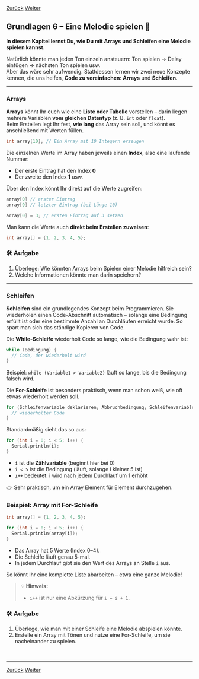 <link rel="stylesheet" href="assets/css/custom.css?v=2">

<div class="nav-container">
  <a href="Grundlagen5" class="button">Zurück</a>
  <a href="Sensoren1" class="button">Weiter</a>
</div>

## Grundlagen 6 – Eine Melodie spielen 🎵

**In diesem Kapitel lernst Du, wie Du mit Arrays und Schleifen eine Melodie spielen kannst.**

Natürlich könnte man jeden Ton einzeln ansteuern: Ton spielen → Delay einfügen → nächsten Ton spielen usw.  
Aber das wäre sehr aufwendig. Stattdessen lernen wir zwei neue Konzepte kennen, die uns helfen, **Code zu vereinfachen**: **Arrays** und **Schleifen**.

---

### Arrays

**Arrays** könnt Ihr euch wie eine **Liste oder Tabelle** vorstellen – darin liegen mehrere Variablen **vom gleichen Datentyp** (z. B. `int` oder `float`).  
Beim Erstellen legt Ihr fest, **wie lang** das Array sein soll, und könnt es anschließend mit Werten füllen.

```cpp
int array[10]; // Ein Array mit 10 Integern erzeugen
```

Die einzelnen Werte im Array haben jeweils einen **Index**, also eine laufende Nummer:  
- Der erste Eintrag hat den Index **0**  
- Der zweite den Index **1** usw.  

Über den Index könnt Ihr direkt auf die Werte zugreifen:

```cpp
array[0] // erster Eintrag
array[9] // letzter Eintrag (bei Länge 10)

array[0] = 3; // ersten Eintrag auf 3 setzen
```

Man kann die Werte auch **direkt beim Erstellen zuweisen**:

```cpp
int array[] = {1, 2, 3, 4, 5};
```

<div class="aufgabe">
<h3>🛠️ Aufgabe</h3>
<ol>
  <li>Überlege: Wie könnten Arrays beim Spielen einer Melodie hilfreich sein?</li>
  <li>Welche Informationen könnte man darin speichern?</li>
</ol>
</div>

---

### Schleifen

**Schleifen** sind ein grundlegendes Konzept beim Programmieren. Sie wiederholen einen Code-Abschnitt automatisch – solange eine Bedingung erfüllt ist oder eine bestimmte Anzahl an Durchläufen erreicht wurde. So spart man sich das ständige Kopieren von Code.  

Die **While-Schleife** wiederholt Code so lange, wie die Bedingung wahr ist:

```cpp
while (Bedingung) {
  // Code, der wiederholt wird
}
```

Beispiel: `while (Variable1 > Variable2)` läuft so lange, bis die Bedingung falsch wird.  

Die **For-Schleife** ist besonders praktisch, wenn man schon weiß, wie oft etwas wiederholt werden soll.  

```cpp
for (Schleifenvariable deklarieren; Abbruchbedingung; Schleifenvariable anpassen) {
  // wiederholter Code
}
```

Standardmäßig sieht das so aus:  

```cpp
for (int i = 0; i < 5; i++) {
  Serial.println(i);
}
```

- `i` ist die **Zählvariable** (beginnt hier bei 0)  
- `i < 5` ist die Bedingung (läuft, solange i kleiner 5 ist)  
- `i++` bedeutet: i wird nach jedem Durchlauf um 1 erhöht  

👉 Sehr praktisch, um ein Array Element für Element durchzugehen.  

### Beispiel: Array mit For-Schleife

```cpp
int array[] = {1, 2, 3, 4, 5};

for (int i = 0; i < 5; i++) {
  Serial.println(array[i]);
}
```

- Das Array hat 5 Werte (Index 0–4).  
- Die Schleife läuft genau 5-mal.  
- In jedem Durchlauf gibt sie den Wert des Arrays an Stelle `i` aus.  

So könnt Ihr eine komplette Liste abarbeiten – etwa eine ganze Melodie!  

> 💡 **Hinweis:**  
> - `i++` ist nur eine Abkürzung für `i = i + 1`.

<div class="aufgabe">
<h3>🛠️ Aufgabe</h3>
<ol>
  <li>Überlege, wie man mit einer Schleife eine Melodie abspielen könnte.</li>
  <li>Erstelle ein Array mit Tönen und nutze eine For-Schleife, um sie nacheinander zu spielen.</li>
</ol>
</div>

<p class="spacing-1">&nbsp;</p>

---

<div class="nav-container">
  <a href="Grundlagen5" class="button">Zurück</a>
  <a href="Sensoren1" class="button">Weiter</a>
</div>
